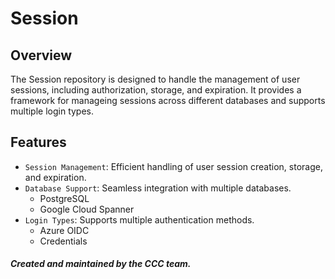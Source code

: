 # Session

## Overview

The Session repository is designed to handle the management of user sessions, including authorization, storage, and expiration. It provides a framework for manageing sessions across different databases and supports multiple login types.

## Features

- `Session Management`: Efficient handling of user session creation, storage, and expiration.
- `Database Support`: Seamless integration with multiple databases.
  - PostgreSQL
  - Google Cloud Spanner
- `Login Types`: Supports multiple authentication methods.
  - Azure OIDC
  - Credentials

##### Created and maintained by the CCC team.
